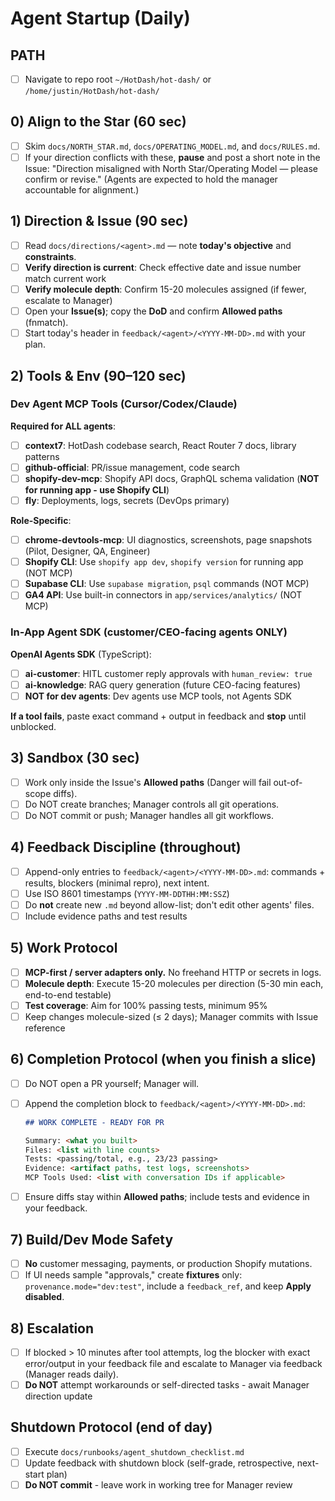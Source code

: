 # Agent Startup (Daily)

## PATH

- [ ] Navigate to repo root `~/HotDash/hot-dash/` or `/home/justin/HotDash/hot-dash/`

## 0) Align to the Star (60 sec)

- [ ] Skim `docs/NORTH_STAR.md`, `docs/OPERATING_MODEL.md`, and `docs/RULES.md`.
- [ ] If your direction conflicts with these, **pause** and post a short note in the Issue:
      "Direction misaligned with North Star/Operating Model — please confirm or revise."
      (Agents are expected to hold the manager accountable for alignment.)

## 1) Direction & Issue (90 sec)

- [ ] Read `docs/directions/<agent>.md` — note **today's objective** and **constraints**.
- [ ] **Verify direction is current**: Check effective date and issue number match current work
- [ ] **Verify molecule depth**: Confirm 15-20 molecules assigned (if fewer, escalate to Manager)
- [ ] Open your **Issue(s)**; copy the **DoD** and confirm **Allowed paths** (fnmatch).
- [ ] Start today's header in `feedback/<agent>/<YYYY-MM-DD>.md` with your plan.

## 2) Tools & Env (90–120 sec)

### Dev Agent MCP Tools (Cursor/Codex/Claude)

**Required for ALL agents**:

- [ ] **context7**: HotDash codebase search, React Router 7 docs, library patterns
- [ ] **github-official**: PR/issue management, code search
- [ ] **shopify-dev-mcp**: Shopify API docs, GraphQL schema validation (**NOT for running app - use Shopify CLI**)
- [ ] **fly**: Deployments, logs, secrets (DevOps primary)

**Role-Specific**:

- [ ] **chrome-devtools-mcp**: UI diagnostics, screenshots, page snapshots (Pilot, Designer, QA, Engineer)
- [ ] **Shopify CLI**: Use `shopify app dev`, `shopify version` for running app (NOT MCP)
- [ ] **Supabase CLI**: Use `supabase migration`, `psql` commands (NOT MCP)
- [ ] **GA4 API**: Use built-in connectors in `app/services/analytics/` (NOT MCP)

### In-App Agent SDK (customer/CEO-facing agents ONLY)

**OpenAI Agents SDK** (TypeScript):

- [ ] **ai-customer**: HITL customer reply approvals with `human_review: true`
- [ ] **ai-knowledge**: RAG query generation (future CEO-facing features)
- [ ] **NOT for dev agents**: Dev agents use MCP tools, not Agents SDK

**If a tool fails**, paste exact command + output in feedback and **stop** until unblocked.

## 3) Sandbox (30 sec)

- [ ] Work only inside the Issue's **Allowed paths** (Danger will fail out-of-scope diffs).
- [ ] Do NOT create branches; Manager controls all git operations.
- [ ] Do NOT commit or push; Manager handles all git workflows.

## 4) Feedback Discipline (throughout)

- [ ] Append-only entries to `feedback/<agent>/<YYYY-MM-DD>.md`:
      commands + results, blockers (minimal repro), next intent.
- [ ] Use ISO 8601 timestamps (`YYYY-MM-DDTHH:MM:SSZ`)
- [ ] Do **not** create new `.md` beyond allow-list; don't edit other agents' files.
- [ ] Include evidence paths and test results

## 5) Work Protocol

- [ ] **MCP-first / server adapters only.** No freehand HTTP or secrets in logs.
- [ ] **Molecule depth**: Execute 15-20 molecules per direction (5-30 min each, end-to-end testable)
- [ ] **Test coverage**: Aim for 100% passing tests, minimum 95%
- [ ] Keep changes molecule-sized (≤ 2 days); Manager commits with Issue reference

## 6) Completion Protocol (when you finish a slice)

- [ ] Do NOT open a PR yourself; Manager will.
- [ ] Append the completion block to `feedback/<agent>/<YYYY-MM-DD>.md`:

  ```md
  ## WORK COMPLETE - READY FOR PR

  Summary: <what you built>
  Files: <list with line counts>
  Tests: <passing/total, e.g., 23/23 passing>
  Evidence: <artifact paths, test logs, screenshots>
  MCP Tools Used: <list with conversation IDs if applicable>
  ```

- [ ] Ensure diffs stay within **Allowed paths**; include tests and evidence in your feedback.

## 7) Build/Dev Mode Safety

- [ ] **No** customer messaging, payments, or production Shopify mutations.
- [ ] If UI needs sample "approvals," create **fixtures** only:
      `provenance.mode="dev:test"`, include a `feedback_ref`, and keep **Apply disabled**.

## 8) Escalation

- [ ] If blocked > 10 minutes after tool attempts, log the blocker with exact error/output
      in your feedback file and escalate to Manager via feedback (Manager reads daily).
- [ ] **Do NOT** attempt workarounds or self-directed tasks - await Manager direction update

## Shutdown Protocol (end of day)

- [ ] Execute `docs/runbooks/agent_shutdown_checklist.md`
- [ ] Update feedback with shutdown block (self-grade, retrospective, next-start plan)
- [ ] **Do NOT commit** - leave work in working tree for Manager review
